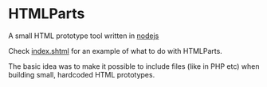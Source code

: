 HTMLParts
=========

A small HTML prototype tool written in <a href="http://nodejs.org/">nodejs</a>

Check <a href="https://github.com/PetterBoozegunk/HTMLParts/blob/master/index.shtml">index.shtml</a> for an example of what to do with HTMLParts.

The basic idea was to make it possible to include files (like in PHP etc) 
when building small, hardcoded HTML prototypes.